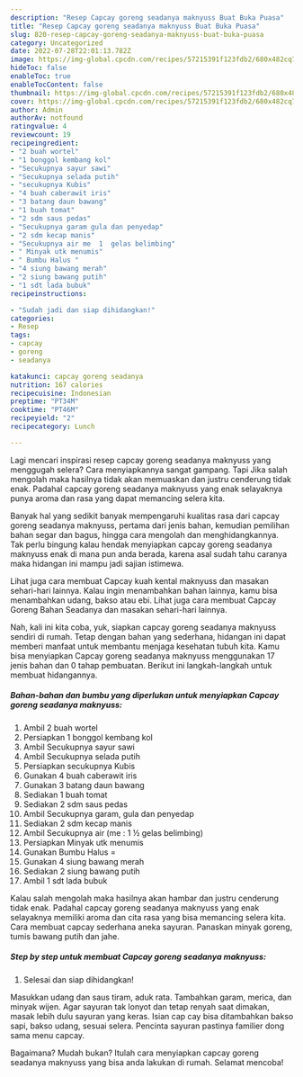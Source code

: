 ```yaml
---
description: "Resep Capcay goreng seadanya maknyuss Buat Buka Puasa"
title: "Resep Capcay goreng seadanya maknyuss Buat Buka Puasa"
slug: 820-resep-capcay-goreng-seadanya-maknyuss-buat-buka-puasa
category: Uncategorized
date: 2022-07-28T22:01:13.782Z
image: https://img-global.cpcdn.com/recipes/57215391f123fdb2/680x482cq70/capcay-goreng-seadanya-maknyuss-foto-resep-utama.jpg
hideToc: false
enableToc: true
enableTocContent: false
thumbnail: https://img-global.cpcdn.com/recipes/57215391f123fdb2/680x482cq70/capcay-goreng-seadanya-maknyuss-foto-resep-utama.jpg
cover: https://img-global.cpcdn.com/recipes/57215391f123fdb2/680x482cq70/capcay-goreng-seadanya-maknyuss-foto-resep-utama.jpg
author: Admin
authorAv: notfound
ratingvalue: 4
reviewcount: 19
recipeingredient:
- "2 buah wortel"
- "1 bonggol kembang kol"
- "Secukupnya sayur sawi"
- "Secukupnya selada putih"
- "secukupnya Kubis"
- "4 buah caberawit iris"
- "3 batang daun bawang"
- "1 buah tomat"
- "2 sdm saus pedas"
- "Secukupnya garam gula dan penyedap"
- "2 sdm kecap manis"
- "Secukupnya air me  1  gelas belimbing"
- " Minyak utk menumis"
- " Bumbu Halus "
- "4 siung bawang merah"
- "2 siung bawang putih"
- "1 sdt lada bubuk"
recipeinstructions:

- "Sudah jadi dan siap dihidangkan!"
categories:
- Resep
tags:
- capcay
- goreng
- seadanya

katakunci: capcay goreng seadanya 
nutrition: 167 calories
recipecuisine: Indonesian
preptime: "PT34M"
cooktime: "PT46M"
recipeyield: "2"
recipecategory: Lunch

---
```



Lagi mencari inspirasi resep capcay goreng seadanya maknyuss yang menggugah selera? Cara menyiapkannya sangat gampang. Tapi Jika salah mengolah maka hasilnya tidak akan memuaskan dan justru cenderung tidak enak. Padahal capcay goreng seadanya maknyuss yang enak selayaknya punya aroma dan rasa yang dapat memancing selera kita.


Banyak hal yang sedikit banyak mempengaruhi kualitas rasa dari capcay goreng seadanya maknyuss, pertama dari jenis bahan, kemudian pemilihan bahan segar dan bagus, hingga cara mengolah dan menghidangkannya. Tak perlu bingung kalau hendak menyiapkan capcay goreng seadanya maknyuss enak di mana pun anda berada, karena asal sudah tahu caranya maka hidangan ini mampu jadi sajian istimewa.

Lihat juga cara membuat Capcay kuah kental maknyuss dan masakan sehari-hari lainnya. Kalau ingin menambahkan bahan lainnya, kamu bisa menambahkan udang, bakso atau ebi. Lihat juga cara membuat Capcay Goreng Bahan Seadanya dan masakan sehari-hari lainnya.


Nah, kali ini kita coba, yuk, siapkan capcay goreng seadanya maknyuss sendiri di rumah. Tetap dengan bahan yang sederhana, hidangan ini dapat memberi manfaat untuk membantu menjaga kesehatan tubuh kita. Kamu bisa menyiapkan Capcay goreng seadanya maknyuss menggunakan 17 jenis bahan dan 0 tahap pembuatan. Berikut ini langkah-langkah untuk membuat hidangannya.

<!--inarticleads1-->

##### Bahan-bahan dan bumbu yang diperlukan untuk menyiapkan Capcay goreng seadanya maknyuss:

1. Ambil 2 buah wortel
1. Persiapkan 1 bonggol kembang kol
1. Ambil Secukupnya sayur sawi
1. Ambil Secukupnya selada putih
1. Persiapkan secukupnya Kubis
1. Gunakan 4 buah caberawit iris
1. Gunakan 3 batang daun bawang
1. Sediakan 1 buah tomat
1. Sediakan 2 sdm saus pedas
1. Ambil Secukupnya garam, gula dan penyedap
1. Sediakan 2 sdm kecap manis
1. Ambil Secukupnya air (me : 1 ½ gelas belimbing)
1. Persiapkan  Minyak utk menumis
1. Gunakan  Bumbu Halus =
1. Gunakan 4 siung bawang merah
1. Sediakan 2 siung bawang putih
1. Ambil 1 sdt lada bubuk


Kalau salah mengolah maka hasilnya akan hambar dan justru cenderung tidak enak. Padahal capcay goreng seadanya maknyuss yang enak selayaknya memiliki aroma dan cita rasa yang bisa memancing selera kita. Cara membuat capcay sederhana aneka sayuran. Panaskan minyak goreng, tumis bawang putih dan jahe. 

<!--inarticleads2-->

##### Step by step untuk membuat Capcay goreng seadanya maknyuss:


1. Selesai dan siap dihidangkan!

Masukkan udang dan saus tiram, aduk rata. Tambahkan garam, merica, dan minyak wijen. Agar sayuran tak lonyot dan tetap renyah saat dimakan, masak lebih dulu sayuran yang keras. Isian cap cay bisa ditambahkan bakso sapi, bakso udang, sesuai selera. Pencinta sayuran pastinya familier dong sama menu capcay. 

Bagaimana? Mudah bukan? Itulah cara menyiapkan capcay goreng seadanya maknyuss yang bisa anda lakukan di rumah. Selamat mencoba!
